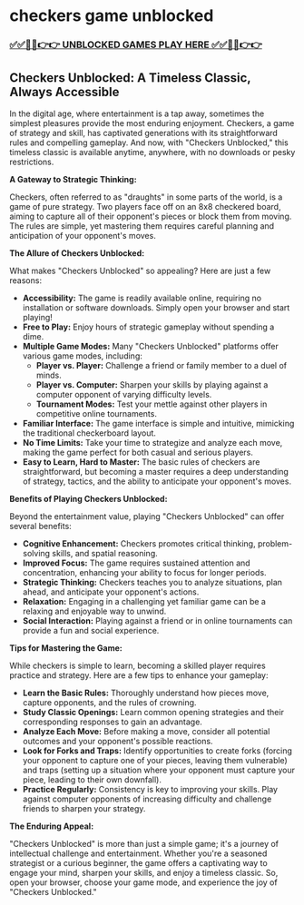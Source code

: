 # checkers game unblocked

### [✅✅🔴🔴👉👉 UNBLOCKED GAMES PLAY HERE ✅✅🔴🔴👉👉](https://topstoryindia.com)

## Checkers Unblocked: A Timeless Classic, Always Accessible

In the digital age, where entertainment is a tap away, sometimes the simplest pleasures provide the most enduring enjoyment. Checkers, a game of strategy and skill, has captivated generations with its straightforward rules and compelling gameplay.  And now, with "Checkers Unblocked," this timeless classic is available anytime, anywhere, with no downloads or pesky restrictions. 

**A Gateway to Strategic Thinking:**

Checkers, often referred to as "draughts" in some parts of the world, is a game of pure strategy. Two players face off on an 8x8 checkered board, aiming to capture all of their opponent's pieces or block them from moving. The rules are simple, yet mastering them requires careful planning and anticipation of your opponent's moves. 

**The Allure of Checkers Unblocked:**

What makes "Checkers Unblocked" so appealing? Here are just a few reasons:

* **Accessibility:**  The game is readily available online, requiring no installation or software downloads. Simply open your browser and start playing!
* **Free to Play:** Enjoy hours of strategic gameplay without spending a dime. 
* **Multiple Game Modes:** Many "Checkers Unblocked" platforms offer various game modes, including:
    * **Player vs. Player:** Challenge a friend or family member to a duel of minds.
    * **Player vs. Computer:**  Sharpen your skills by playing against a computer opponent of varying difficulty levels.
    * **Tournament Modes:** Test your mettle against other players in competitive online tournaments.
* **Familiar Interface:** The game interface is simple and intuitive, mimicking the traditional checkerboard layout.
* **No Time Limits:**  Take your time to strategize and analyze each move, making the game perfect for both casual and serious players.
* **Easy to Learn, Hard to Master:** The basic rules of checkers are straightforward, but becoming a master requires a deep understanding of strategy, tactics, and the ability to anticipate your opponent's moves.

**Benefits of Playing Checkers Unblocked:**

Beyond the entertainment value, playing "Checkers Unblocked" can offer several benefits:

* **Cognitive Enhancement:**  Checkers promotes critical thinking, problem-solving skills, and spatial reasoning. 
* **Improved Focus:** The game requires sustained attention and concentration, enhancing your ability to focus for longer periods.
* **Strategic Thinking:**  Checkers teaches you to analyze situations, plan ahead, and anticipate your opponent's actions.
* **Relaxation:**  Engaging in a challenging yet familiar game can be a relaxing and enjoyable way to unwind.
* **Social Interaction:**  Playing against a friend or in online tournaments can provide a fun and social experience.

**Tips for Mastering the Game:**

While checkers is simple to learn, becoming a skilled player requires practice and strategy. Here are a few tips to enhance your gameplay:

* **Learn the Basic Rules:** Thoroughly understand how pieces move, capture opponents, and the rules of crowning.
* **Study Classic Openings:**  Learn common opening strategies and their corresponding responses to gain an advantage.
* **Analyze Each Move:**  Before making a move, consider all potential outcomes and your opponent's possible reactions.
* **Look for Forks and Traps:**  Identify opportunities to create forks (forcing your opponent to capture one of your pieces, leaving them vulnerable) and traps (setting up a situation where your opponent must capture your piece, leading to their own downfall).
* **Practice Regularly:**  Consistency is key to improving your skills. Play against computer opponents of increasing difficulty and challenge friends to sharpen your strategy.

**The Enduring Appeal:**

"Checkers Unblocked" is more than just a simple game; it's a journey of intellectual challenge and entertainment. Whether you're a seasoned strategist or a curious beginner, the game offers a captivating way to engage your mind, sharpen your skills, and enjoy a timeless classic. So, open your browser, choose your game mode, and experience the joy of "Checkers Unblocked." 
